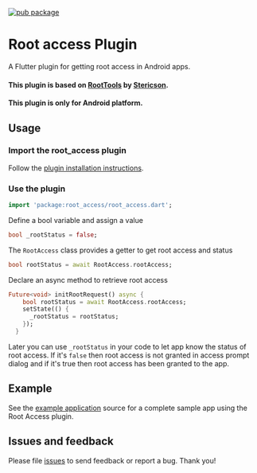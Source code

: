 [![pub package](https://img.shields.io/pub/v/root_access.svg)](https://pub.dartlang.org/packages/root_access)

# Root access Plugin
A Flutter plugin for getting root access in Android apps.

#### This plugin is based on [RootTools](https://github.com/Stericson/RootTools) by [Stericson](https://github.com/Stericson).

#### This plugin is only for Android platform. 

## Usage

### Import  the root_access plugin
Follow the [plugin installation instructions](https://pub.dartlang.org/packages/root_access#-installing-tab-).

### Use the plugin
```dart
import 'package:root_access/root_access.dart';
```

Define a bool variable and assign a value
```dart
bool _rootStatus = false;
```

The ```RootAccess``` class provides a getter to get root access and status
```dart
bool rootStatus = await RootAccess.rootAccess;
```

Declare an async method to retrieve root access
```dart
Future<void> initRootRequest() async {
    bool rootStatus = await RootAccess.rootAccess;
    setState(() {
      _rootStatus = rootStatus;
    });
  }
```

Later you can use ```_rootStatus``` in your code to let app know the status of root access.
If it's ```false``` then root access is not granted in access prompt dialog and if it's true then root access has been granted to the app.  
## Example

See the [example application](https://github.com/amitkhairnar44/root_access/tree/master/example) source
for a complete sample app using the Root Access plugin.

## Issues and feedback

Please file [issues](https://github.com/amitkhairnar44/root_access/issues/new)
to send feedback or report a bug. Thank you!
